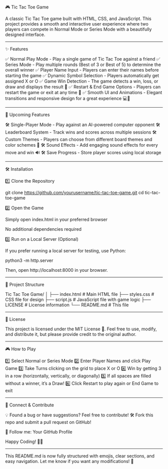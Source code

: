 
🎮 Tic Tac Toe Game

A classic Tic Tac Toe game built with HTML, CSS, and JavaScript. This project provides a smooth and interactive user experience where two players can compete in Normal Mode or Series Mode with a beautifully designed interface.


---

✨ Features

✅ Normal Play Mode - Play a single game of Tic Tac Toe against a friend
✅ Series Mode - Play multiple rounds (Best of 3 or Best of 5) to determine the overall winner
✅ Player Name Input - Players can enter their names before starting the game
✅ Dynamic Symbol Selection - Players automatically get assigned X or O
✅ Game Win Detection - The game detects a win, loss, or draw and displays the result 🎉
✅ Restart & End Game Options - Players can restart the game or exit at any time 🔁
✅ Smooth UI and Animations - Elegant transitions and responsive design for a great experience 💻📱


---

🚀 Upcoming Features

🛠 Single-Player Mode - Play against an AI-powered computer opponent
🛠 Leaderboard System - Track wins and scores across multiple sessions
🛠 Custom Themes - Players can choose from different board themes and color schemes 🎨
🛠 Sound Effects - Add engaging sound effects for every move and win 🔊
🛠 Save Progress - Store player scores using local storage


---

🛠 Installation

1️⃣ Clone the Repository

git clone https://github.com/yourusername/tic-tac-toe-game.git
cd tic-tac-toe-game

2️⃣ Open the Game

Simply open index.html in your preferred browser

No additional dependencies required


3️⃣ Run on a Local Server (Optional)

If you prefer running a local server for testing, use Python:

python3 -m http.server

Then, open http://localhost:8000 in your browser.


---

📂 Project Structure

Tic Tac Toe Game/
│
├── index.html       # Main HTML file
├── styles.css       # CSS file for design
├── script.js        # JavaScript file with game logic
├── LICENSE          # License information
└── README.md        # This file


---

📜 License

This project is licensed under the MIT License 📄. Feel free to use, modify, and distribute it, but please provide credit to the original author.


---

🎮 How to Play

1️⃣ Select Normal or Series Mode
2️⃣ Enter Player Names and click Play Game
3️⃣ Take Turns clicking on the grid to place X or O
4️⃣ Win by getting 3 in a row (horizontally, vertically, or diagonally)
5️⃣ If all spaces are filled without a winner, it’s a Draw!
6️⃣ Click Restart to play again or End Game to exit


---

📢 Connect & Contribute

💡 Found a bug or have suggestions? Feel free to contribute!
🛠 Fork this repo and submit a pull request on GitHub!

🔗 Follow me: Your GitHub Profile

Happy Coding! 🚀🎲


---

This README.md is now fully structured with emojis, clear sections, and easy navigation. Let me know if you want any modifications! 🚀 